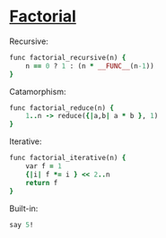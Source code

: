 [1]: https://rosettacode.org/wiki/Factorial

# [Factorial][1]


Recursive:

```ruby
func factorial_recursive(n) {
    n == 0 ? 1 : (n * __FUNC__(n-1))
}
```

Catamorphism:

```ruby
func factorial_reduce(n) {
    1..n -> reduce({|a,b| a * b }, 1)
}
```

Iterative:

```ruby
func factorial_iterative(n) {
    var f = 1
    {|i| f *= i } << 2..n
    return f
}
```

Built-in:

```ruby
say 5!
```
